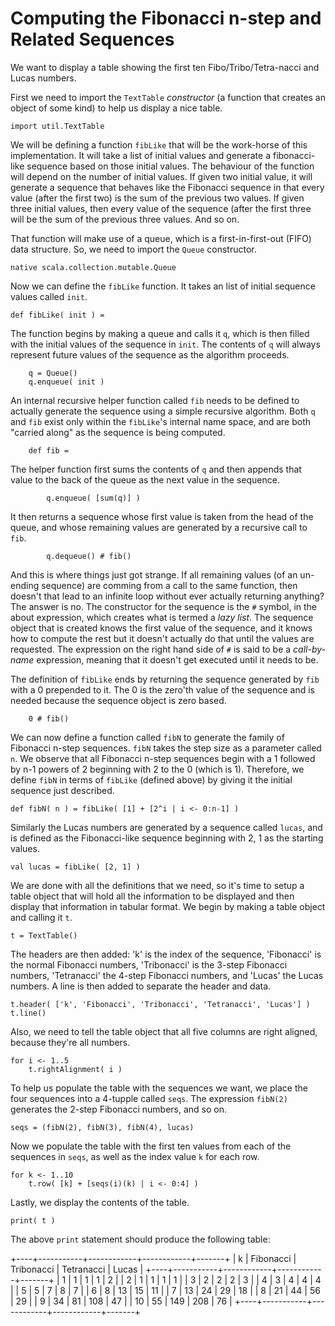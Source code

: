 Computing the Fibonacci n-step and Related Sequences
====================================================

We want to display a table showing the first ten Fibo/Tribo/Tetra-nacci and Lucas numbers.

First we need to import the `TextTable` *constructor* (a function that creates an object of some kind) to help us display a nice table.

	import util.TextTable
	
We will be defining a function `fibLike` that will be the work-horse of this implementation.  It will take a list of initial values and generate a fibonacci-like sequence based on those initial values.  The behaviour of the function will depend on the number of initial values.  If given two initial value, it will generate a sequence that behaves like the Fibonacci sequence in that every value (after the first two) is the sum of the previous two values.  If given three initial values, then every value of the sequence (after the first three will be the sum of the previous three values.  And so on.

That function will make use of a queue, which is a first-in-first-out (FIFO) data structure.  So, we need to import the `Queue` constructor.

	native scala.collection.mutable.Queue

Now we can define the `fibLike` function.  It takes an list of initial sequence values called `init`.

	def fibLike( init ) =
	
The function begins by making a queue and calls it `q`, which is then filled with the initial values of the sequence in `init`.  The contents of `q` will always represent future values of the sequence as the algorithm proceeds.

		q = Queue()
		q.enqueue( init )

An internal recursive helper function called `fib` needs to be defined to actually generate the sequence using a simple recursive algorithm.  Both `q` and `fib` exist only within the `fibLike`'s internal name space, and are both "carried along" as the sequence is being computed.

		def fib =
		
The helper function first sums the contents of `q` and then appends that value to the back of the queue as the next value in the sequence.

			q.enqueue( [sum(q)] )
			
It then returns a sequence whose first value is taken from the head of the queue, and whose remaining values are generated by a recursive call to `fib`.

			q.dequeue() # fib()

And this is where things just got strange.  If all remaining values (of an un-ending sequence) are comming from a call to the same function, then doesn't that lead to an infinite loop without ever actually returning anything?  The answer is no.  The constructor for the sequence is the `#` symbol, in the about expression, which creates what is termed a *lazy list*.  The sequence object that is created knows the first value of the sequence, and it knows how to compute the rest but it doesn't actually do that until the values are requested.  The expression on the right hand side of `#` is said to be a *call-by-name* expression, meaning that it doesn't get executed until it needs to be.

The definition of `fibLike` ends by returning the sequence generated by `fib` with a 0 prepended to it.  The 0 is the zero'th value of the sequence and is needed because the sequence object is zero based.

		0 # fib()

We can now define a function called `fibN` to generate the family of Fibonacci n-step sequences.  `fibN` takes the step size as a parameter called `n`.  We observe that all Fibonacci n-step sequences begin with a 1 followed by n-1 powers of 2 beginning with 2 to the 0 (which is 1).  Therefore, we define `fibN` in terms of `fibLike` (defined above) by giving it the initial sequence just described.

	def fibN( n ) = fibLike( [1] + [2^i | i <- 0:n-1] )

Similarly the Lucas numbers are generated by a sequence called `lucas`, and is defined as the Fibonacci-like sequence beginning with 2, 1 as the starting values.

	val lucas = fibLike( [2, 1] )

We are done with all the definitions that we need, so it's time to setup a table object that will hold all the information to be displayed and then display that information in tabular format.  We begin by making a table object and calling it `t`.

	t = TextTable()
	
The headers are then added: 'k' is the index of the sequence, 'Fibonacci' is the normal Fibonacci numbers, 'Tribonacci' is the 3-step Fibonacci numbers, 'Tetranacci' the 4-step Fibonacci numbers, and 'Lucas' the Lucas numbers.  A line is then added to separate the header and data.

	t.header( ['k', 'Fibonacci', 'Tribonacci', 'Tetranacci', 'Lucas'] )
	t.line()

Also, we need to tell the table object that all five columns are right aligned, because they're all numbers.

	for i <- 1..5
		t.rightAlignment( i )

To help us populate the table with the sequences we want, we place the four sequences into a 4-tupple called `seqs`.  The expression `fibN(2)` generates the 2-step Fibonacci numbers, and so on.

	seqs = (fibN(2), fibN(3), fibN(4), lucas)

Now we populate the table with the first ten values from each of the sequences in `seqs`, as well as the index value `k` for each row.

	for k <- 1..10
		t.row( [k] + [seqs(i)(k) | i <- 0:4] )

Lastly, we display the contents of the table.

	print( t )

The above `print` statement should produce the following table:

+----+-----------+------------+------------+-------+
| k  | Fibonacci | Tribonacci | Tetranacci | Lucas |
+----+-----------+------------+------------+-------+
|  1 |         1 |          1 |          1 |     2 |
|  2 |         1 |          1 |          1 |     1 |
|  3 |         2 |          2 |          2 |     3 |
|  4 |         3 |          4 |          4 |     4 |
|  5 |         5 |          7 |          8 |     7 |
|  6 |         8 |         13 |         15 |    11 |
|  7 |        13 |         24 |         29 |    18 |
|  8 |        21 |         44 |         56 |    29 |
|  9 |        34 |         81 |        108 |    47 |
| 10 |        55 |        149 |        208 |    76 |
+----+-----------+------------+------------+-------+
